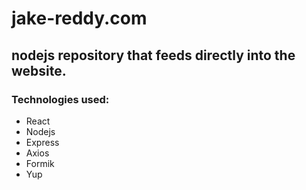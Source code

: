 # jake-reddy.com 
## nodejs repository that feeds directly into the website.

### Technologies used:
- React
- Nodejs
- Express
- Axios
- Formik
- Yup
